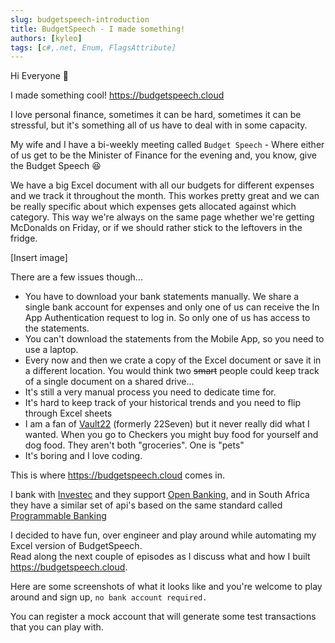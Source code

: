 ```yaml
---
slug: budgetspeech-introduction
title: BudgetSpeech - I made something!
authors: [kyleo]
tags: [c#,.net, Enum, FlagsAttribute]
---
```


Hi Everyone :wave:

I made something cool! https://budgetspeech.cloud

I love personal finance, sometimes it can be hard, sometimes it can be stressful, but it's something all of us have to deal with in some capacity.

My wife and I have a bi-weekly meeting called `Budget Speech` - Where either of us get to be the Minister of Finance for the evening and, you know, give the Budget Speech :satisfied:

We have a big Excel document with all our budgets for different expenses and we track it throughout the month. This workes pretty great and we can be really specific about which expenses gets allocated against which category. This way we're always on the same page whether we're getting McDonalds on Friday, or if we should rather stick to the leftovers in the fridge.

[Insert image]

There are a few issues though...

- You have to download your bank statements manually. We share a single bank account for expenses and only one of us can receive the In App Authentication request to log in. So only one of us has access to the statements.
- You can't download the statements from the Mobile App, so you need to use a laptop.
- Every now and then we crate a copy of the Excel document or save it in a different location. You would think two ~~smart~~ people could keep track of a single document on a shared drive...
- It's still a very manual process you need to dedicate time for.
- It's hard to keep track of your historical trends and you need to flip through Excel sheets
- I am a fan of [Vault22](https://www.vault22.io/) (formerly 22Seven) but it never really did what I wanted. When you go to Checkers you might buy food for yourself and dog food. They aren't both "groceries". One is "pets"
- It's boring and I love coding.

This is where https://budgetspeech.cloud comes in.

I bank with [Investec](https://www.investec.com/) and they support [Open Banking](https://www.investec.com/en_gb/welcome-to-investec/digital/open-banking.html), and in South Africa they have a similar set of api's based on the same standard called [Programmable Banking](https://www.investec.com/en_za/banking/tech-professionals/programmable-banking.html)

I decided to have fun, over engineer and play around while automating my Excel version of BudgetSpeech.  
Read along the next couple of episodes as I discuss what and how I built https://budgetspeech.cloud.

Here are some screenshots of what it looks like and you're welcome to play around and sign up, `no bank account required.`

You can register a mock account that will generate some test transactions that you can play with.